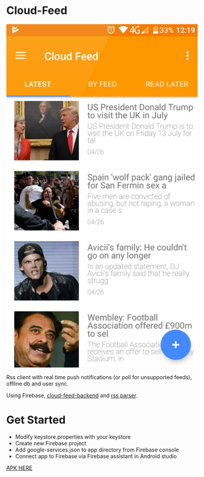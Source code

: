 # Cloud-Feed

![](https://github.com/GrigoreAlexandru/Cloud-Feed/blob/master/cloud.png?raw=true)

Rss client with real time push notifications (or poll for unsupported feeds), offline db and user sync.

Using Firebase, [cloud-feed-backend](https://github.com/GrigoreAlexandru/Cloud-Feed-Backend) and [rss parser](https://github.com/GrigoreAlexandru/Modern-feed-parser).

# Get Started

- Modify keystore.properties with your keystore
- Create new Firebase project
- Add google-services.json to app directory from Firebase console
- Connect app to Firebase via Firebase assistant in Android studio

[APK HERE](https://github.com/GrigoreAlexandru/Cloud-Feed/releases/download/v1.0/app-release.apk)
